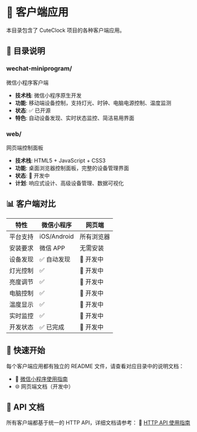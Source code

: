 # 📱 客户端应用

本目录包含了 CuteClock 项目的各种客户端应用。

## 📁 目录说明

### wechat-miniprogram/

微信小程序客户端

- **技术栈**: 微信小程序原生开发
- **功能**: 移动端设备控制，支持灯光、时钟、电脑电源控制、温度监测
- **状态**: ✅ 已开源
- **特色**: 自动设备发现、实时状态监控、简洁易用界面

### web/

网页端控制面板

- **技术栈**: HTML5 + JavaScript + CSS3
- **功能**: 桌面浏览器控制面板，完整的设备管理界面
- **状态**: 🚧 开发中
- **计划**: 响应式设计、高级设备管理、数据可视化

## 📊 客户端对比

| 特性     | 微信小程序  | 网页端     |
| -------- | ----------- | ---------- |
| 平台支持 | iOS/Android | 所有浏览器 |
| 安装要求 | 微信 APP    | 无需安装   |
| 设备发现 | ✅ 自动发现 | 🚧 开发中  |
| 灯光控制 | ✅          | 🚧 开发中  |
| 亮度调节 | ✅          | 🚧 开发中  |
| 电脑控制 | ✅          | 🚧 开发中  |
| 温度显示 | ✅          | 🚧 开发中  |
| 实时监控 | ✅          | 🚧 开发中  |
| 开发状态 | ✅ 已完成   | 🚧 开发中  |

## 🚀 快速开始

每个客户端应用都有独立的 README 文件，请查看对应目录中的说明文档：

- 📱 [微信小程序使用指南](wechat-miniprogram/README.md)
- 🌐 网页端文档（开发中）

## 🔗 API 文档

所有客户端都基于统一的 HTTP API，详细文档请参考：
📖 [HTTP API 使用指南](../docs/api-usage.md)
